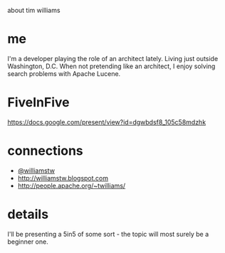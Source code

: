 about tim williams

# me #
I'm a developer playing the role of an architect lately.  Living just outside Washington, D.C.  When not pretending like an architect, I enjoy solving search problems with Apache Lucene.

# FiveInFive #
https://docs.google.com/present/view?id=dgwbdsf8_105c58mdzhk
# connections #
  * [@williamstw](http://twitter.com/williamstw)
  * http://williamstw.blogspot.com
  * http://people.apache.org/~twilliams/

# details #

I'll be presenting a 5in5 of some sort - the topic will most surely be a beginner one.